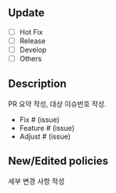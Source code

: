 ## Update
- [ ] Hot Fix
- [ ] Release
- [ ] Develop
- [ ] Others

## Description
PR 요약 작성, 대상 이슈번호 작성.
* Fix # (issue)
* Feature # (issue)
* Adjust # (issue)

## New/Edited policies
세부 변경 사항 작성
